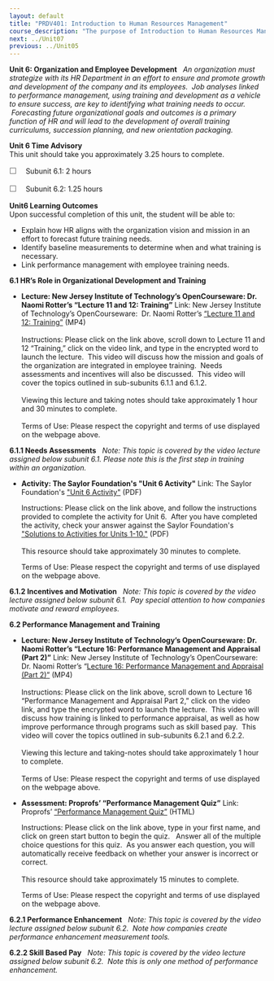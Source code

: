 ```yaml
---
layout: default
title: "PRDV401: Introduction to Human Resources Management"
course_description: "The purpose of Introduction to Human Resources Management is to provide a general overview of the concepts and applications of the many parts of Human Resources (HR). This course is for the entry level HR Generalist who wants to explore how the interdependence of the major topics in HR are created and implemented."
next: ../Unit07
previous: ../Unit05
---
```

**Unit 6: Organization and Employee Development** <span id="6"></span> 
*An organization must strategize with its HR Department in an effort to
ensure and promote growth and development of the company and its
employees.  Job analyses linked to performance management, using
training and development as a vehicle to ensure success, are key to
identifying what training needs to occur.  Forecasting future
organizational goals and outcomes is a primary function of HR and will
lead to the development of overall training curriculums, succession
planning, and new orientation packaging.*

**Unit 6 Time Advisory**  
This unit should take you approximately 3.25 hours to complete.  
  
 <span
style="color: rgb(85, 85, 85); font-family: 'Myriad Pro', 'Gill Sans', 'Gill Sans MT', Calibri, sans-serif; font-size: 16px; line-height: 21px; text-align: left; -webkit-text-size-adjust: none; ">☐
   </span>Subunit 6.1: 2 hours  
  
 <span
style="color: rgb(85, 85, 85); font-family: 'Myriad Pro', 'Gill Sans', 'Gill Sans MT', Calibri, sans-serif; font-size: 16px; line-height: 21px; text-align: left; -webkit-text-size-adjust: none; ">☐
   </span>Subunit 6.2: 1.25 hours 

**Unit6 Learning Outcomes**  
Upon successful completion of this unit, the student will be able to:  
  
-   Explain how HR aligns with the organization vision and mission in an
    effort to forecast future training needs.
-   Identify baseline measurements to determine when and what training
    is necessary.
-   Link performance management with employee training needs.

**6.1 HR’s Role in Organizational Development and Training** <span
id="6.1"></span> 
-   **Lecture: New Jersey Institute of Technology’s OpenCourseware: Dr.
    Naomi Rotter’s “Lecture 11 and 12: Training”**
    Link: New Jersey Institute of Technology’s OpenCourseware:  Dr.
    Naomi Rotter’s [“Lecture 11 and 12:
    Training”](http://ocw.njit.edu/som/hrm/hrm-303/index.php) (MP4)  
        
     Instructions: Please click on the link above, scroll down to
    Lecture 11 and 12 “Training,” click on the video link, and type in
    the encrypted word to launch the lecture.  This video will discuss
    how the mission and goals of the organization are integrated in
    employee training.  Needs assessments and incentives will also be
    discussed.  This video will cover the topics outlined in
    sub-subunits 6.1.1 and 6.1.2.  
        
     Viewing this lecture and taking notes should take approximately 1
    hour and 30 minutes to complete.  
        
     Terms of Use: Please respect the copyright and terms of use
    displayed on the webpage above. 

**6.1.1 Needs Assessments** <span id="6.1.1"></span> 
*Note: This topic is covered by the video lecture assigned below subunit
6.1. Please note this is the first step in training within an
organization.*

-   **Activity: The Saylor Foundation's "Unit 6 Activity"**
    Link: The Saylor Foundation's ["Unit 6
    Activity"](http://www.saylor.org/site/wp-content/uploads/2012/06/PRDV401-HR101-Units-1-10-Activities.pdf) (PDF)  
      
     Instructions: Please click on the link above, and follow the
    instructions provided to complete the activity for Unit 6.  After
    you have completed the activity, check your answer against the
    Saylor Foundation's ["Solutions to Activities for Units
    1-10."](http://www.saylor.org/site/wp-content/uploads/2012/06/PRDV401-HR101-Units-1-10-Activities-Answer-Key.pdf) (PDF)  
        
     This resource should take approximately 30 minutes to complete.  
      
     Terms of Use: Please respect the copyright and terms of use
    displayed on the webpage above. 

**6.1.2 Incentives and Motivation** <span id="6.1.2"></span> 
*Note: This topic is covered by the video lecture assigned below subunit
6.1.  Pay special attention to how companies motivate and reward
employees.*

**6.2 Performance Management and Training** <span id="6.2"></span> 
-   **Lecture: New Jersey Institute of Technology’s OpenCourseware: Dr.
    Naomi Rotter’s “Lecture 16: Performance Management and Appraisal
    (Part 2)”**
    Link: New Jersey Institute of Technology’s OpenCourseware:  Dr.
    Naomi Rotter’s “[Lecture 16: Performance Management and Appraisal
    (Part 2)”](http://ocw.njit.edu/som/hrm/hrm-303/index.php) (MP4)  
        
     Instructions: Please click on the link above, scroll down to
    Lecture 16 “Performance Management and Appraisal Part 2,” click on
    the video link, and type the encrypted word to launch the lecture. 
    This video will discuss how training is linked to performance
    appraisal, as well as how improve performance through programs such
    as skill based pay.  This video will cover the topics outlined in
    sub-subunits 6.2.1 and 6.2.2.  
        
     Viewing this lecture and taking-notes should take approximately 1
    hour to complete.  
        
     Terms of Use: Please respect the copyright and terms of use
    displayed on the webpage above. 

-   **Assessment: Proprofs’ “Performance Management Quiz”**
    Link: Proprofs’ [“Performance Management
    Quiz”](http://www.proprofs.com/quiz-school/story.php?title=performance-management-quiz) (HTML)  
      
     Instructions: Please click on the link above, type in your first
    name, and click on green start button to begin the quiz.   Answer
    all of the multiple choice questions for this quiz.  As you answer
    each question, you will automatically receive feedback on whether
    your answer is incorrect or correct.  
        
     This resource should take approximately 15 minutes to complete.  
      
     Terms of Use: Please respect the copyright and terms of use
    displayed on the webpage above. 

**6.2.1 Performance Enhancement** <span id="6.2.1"></span> 
*Note: This topic is covered by the video lecture assigned below subunit
6.2.  Note how companies create performance enhancement measurement
tools.*

**6.2.2 Skill Based Pay** <span id="6.2.2"></span> 
*Note: This topic is covered by the video lecture assigned below subunit
6.2.  Note this is only one method of performance enhancement.*


